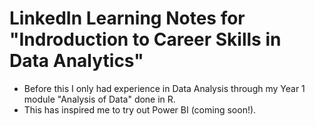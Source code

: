 # LinkedIn Learning Notes for "Indroduction to Career Skills in Data Analytics"
- Before this I only had experience in Data Analysis through my Year 1 module "Analysis of Data" done in R.
- This has inspired me to try out Power BI (coming soon!).
